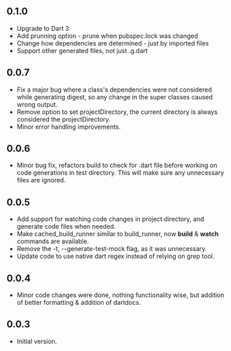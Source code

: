 ## 0.1.0
- Upgrade to Dart 3
- Add prunning option - prune when pubspec.lock was changed
- Change how dependencies are determined - just by imported files
- Support other generated files, not just .g.dart

## 0.0.7

- Fix a major bug where a class's dependencies were not considered while generating digest, so any change in the super classes caused wrong output.
- Remove option to set projectDirectory, the current directory is always considered the projectDirectory.
- Minor error handling improvements.

## 0.0.6

- Minor bug fix, refactors build to check for .dart file before working on code generations in test directory. This will make sure any unnecessary files are ignored.

## 0.0.5

- Add support for watching code changes in project directory, and generate code files when needed.
- Make cached_build_runner similar to build_runner, now **build** & **watch** commands are available.
- Remove the -t, --generate-test-mock flag, as it was unnecessary.
- Update code to use native dart regex instead of relying on grep tool.

## 0.0.4

- Minor code changes were done, nothing functionality wise, but addition of better formatting & addition of dartdocs.

## 0.0.3

- Initial version.
